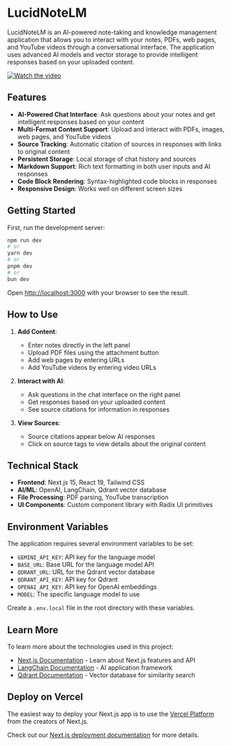 # LucidNoteLM

LucidNoteLM is an AI-powered note-taking and knowledge management application that allows you to interact with your notes, PDFs, web pages, and YouTube videos through a conversational interface. The application uses advanced AI models and vector storage to provide intelligent responses based on your uploaded content.

[![Watch the video](https://img.youtube.com/vi/pa1_7XX5u_w/maxresdefault.jpg)](https://youtu.be/pa1_7XX5u_w)


## Features

- **AI-Powered Chat Interface**: Ask questions about your notes and get intelligent responses based on your content
- **Multi-Format Content Support**: Upload and interact with PDFs, images, web pages, and YouTube videos
- **Source Tracking**: Automatic citation of sources in responses with links to original content
- **Persistent Storage**: Local storage of chat history and sources
- **Markdown Support**: Rich text formatting in both user inputs and AI responses
- **Code Block Rendering**: Syntax-highlighted code blocks in responses
- **Responsive Design**: Works well on different screen sizes

## Getting Started

First, run the development server:

```bash
npm run dev
# or
yarn dev
# or
pnpm dev
# or
bun dev
```

Open [http://localhost:3000](http://localhost:3000) with your browser to see the result.

## How to Use

1. **Add Content**:

   - Enter notes directly in the left panel
   - Upload PDF files using the attachment button
   - Add web pages by entering URLs
   - Add YouTube videos by entering video URLs

2. **Interact with AI**:

   - Ask questions in the chat interface on the right panel
   - Get responses based on your uploaded content
   - See source citations for information in responses

3. **View Sources**:
   - Source citations appear below AI responses
   - Click on source tags to view details about the original content

## Technical Stack

- **Frontend**: Next.js 15, React 19, Tailwind CSS
- **AI/ML**: OpenAI, LangChain, Qdrant vector database
- **File Processing**: PDF parsing, YouTube transcription
- **UI Components**: Custom component library with Radix UI primitives

## Environment Variables

The application requires several environment variables to be set:

- `GEMINI_API_KEY`: API key for the language model
- `BASE_URL`: Base URL for the language model API
- `QDRANT_URL`: URL for the Qdrant vector database
- `QDRANT_API_KEY`: API key for Qdrant
- `OPENAI_API_KEY`: API key for OpenAI embeddings
- `MODEL`: The specific language model to use

Create a `.env.local` file in the root directory with these variables.

## Learn More

To learn more about the technologies used in this project:

- [Next.js Documentation](https://nextjs.org/docs) - Learn about Next.js features and API
- [LangChain Documentation](https://docs.langchain.com/docs/) - AI application framework
- [Qdrant Documentation](https://qdrant.tech/documentation/) - Vector database for similarity search

## Deploy on Vercel

The easiest way to deploy your Next.js app is to use the [Vercel Platform](https://vercel.com/new?utm_medium=default-template&filter=next.js&utm_source=create-next-app&utm_campaign=create-next-app-readme) from the creators of Next.js.

Check out our [Next.js deployment documentation](https://nextjs.org/docs/app/building-your-application/deploying) for more details.
